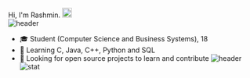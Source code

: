 Hi, I'm Rashmin. <img height="20" width="20" src="https://cdn.simpleicons.org/ubuntu/orange" /><br>
![header](https://capsule-render.vercel.app/api?type=rect&color=gradient&height=1)
- :mortar_board: Student (Computer Science and Business Systems), 18
- 🌱 Learning C, Java, C++, Python and SQL
- 🤔 Looking for open source projects to learn and contribute
![header](https://capsule-render.vercel.app/api?type=rect&color=gradient&height=1)
![stat](https://github-stats-alpha.vercel.app/api?username=rashcasm)
